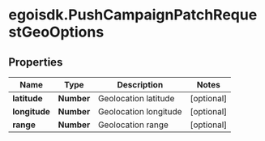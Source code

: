 # egoisdk.PushCampaignPatchRequestGeoOptions

## Properties

Name | Type | Description | Notes
------------ | ------------- | ------------- | -------------
**latitude** | **Number** | Geolocation latitude | [optional] 
**longitude** | **Number** | Geolocation longitude | [optional] 
**range** | **Number** | Geolocation range | [optional] 


